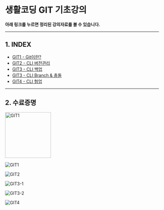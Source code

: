 # 생활코딩 GIT 기초강의
**아래 링크를 누르면 정리된 강의자료를 볼 수 있습니다.**

-----

## 1. INDEX
- [GIT1 - Git이란?](https://github.com/DustinYook/Course_Git/blob/master/Git1.md)
- [GIT2 - CLI 버전관리](https://github.com/DustinYook/Course_Git/blob/master/Git2.md)
- [GIT3 - CLI 백업](https://github.com/DustinYook/Course_Git/blob/master/Git3-1.md)
- [GIT3 - CLI Branch & 충돌](https://github.com/DustinYook/Course_Git/blob/master/Git3-2.md)
- [GIT4 - CLI 협업](https://github.com/DustinYook/Course_Git/blob/master/Git4.md)

-----

## 2. 수료증명
<img src="https://github.com/DustinYook/Course_Git/blob/master/image/GIT1.jpg" alt="GIT1" style="width:150px;height:150px;">

![GIT1](https://github.com/DustinYook/Course_Git/blob/master/image/GIT1.jpg)

![GIT2](https://github.com/DustinYook/Course_Git/blob/master/image/GIT2.jpg)

![GIT3-1](https://github.com/DustinYook/Course_Git/blob/master/image/GIT3-1.jpg)

![GIT3-2](https://github.com/DustinYook/Course_Git/blob/master/image/GIT3-2.jpg)

![GIT4](https://github.com/DustinYook/Course_Git/blob/master/image/GIT4.jpg)
